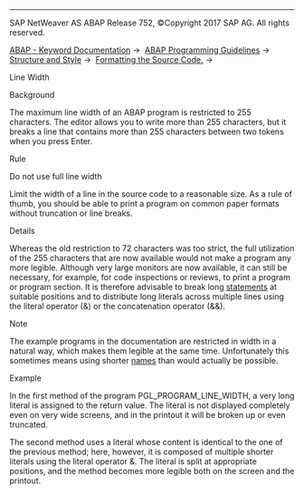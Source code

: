   

* * *

SAP NetWeaver AS ABAP Release 752, ©Copyright 2017 SAP AG. All rights reserved.

[ABAP - Keyword Documentation](javascript:call_link\('abenabap.htm'\)) →  [ABAP Programming Guidelines](javascript:call_link\('abenabap_pgl.htm'\)) →  [Structure and Style](javascript:call_link\('abenstructure_style_guidl.htm'\)) →  [Formatting the Source Code.](javascript:call_link\('abenformatting_code_guidl.htm'\)) → 

Line Width

Background

The maximum line width of an ABAP program is restricted to 255 characters. The editor allows you to write more than 255 characters, but it breaks a line that contains more than 255 characters between two tokens when you press Enter.

Rule

Do not use full line width

Limit the width of a line in the source code to a reasonable size. As a rule of thumb, you should be able to print a program on common paper formats without truncation or line breaks.

Details

Whereas the old restriction to 72 characters was too strict, the full utilization of the 255 characters that are now available would not make a program any more legible. Although very large monitors are now available, it can still be necessary, for example, for code inspections or reviews, to print a program or program section. It is therefore advisable to break long [statements](javascript:call_link\('abenstatement_guidl.htm'\) "Guideline") at suitable positions and to distribute long literals across multiple lines using the literal operator (&) or the concatenation operator (&&).

Note

The example programs in the documentation are restricted in width in a natural way, which makes them legible at the same time. Unfortunately this sometimes means using shorter [names](javascript:call_link\('abentelling_names_guidl.htm'\) "Guideline") than would actually be possible.

Example

In the first method of the program PGL\_PROGRAM\_LINE\_WIDTH, a very long literal is assigned to the return value. The literal is not displayed completely even on very wide screens, and in the printout it will be broken up or even truncated.

The second method uses a literal whose content is identical to the one of the previous method; here, however, it is composed of multiple shorter literals using the literal operator &. The literal is split at appropriate positions, and the method becomes more legible both on the screen and the printout.